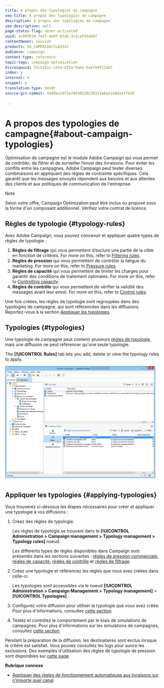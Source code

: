 ```yaml
---
title: A propos des typologies de campagne
seo-title: A propos des typologies de campagne
description: A propos des typologies de campagne
seo-description: null
page-status-flag: never-activated
uuid: ec89fb14-7e2f-4e9f-b7ab-3c2caf93a697
contentOwner: sauviat
products: SG_CAMPAIGN/CLASSIC
audience: campaign
content-type: reference
topic-tags: campaign-optimization
discoiquuid: 72c5151c-ce1e-425a-9aee-beefe9f21a67
index: y
internal: n
snippet: y
translation-type: tm+mt
source-git-commit: 44d8ba19f2e79d30229239312e6a5148d247fb28

---
```



# A propos des typologies de campagne{#about-campaign-typologies}

Optimisation de campagne est le module Adobe Campaign qui vous permet de contrôler, de filtrer et de surveiller l’envoi des livraisons. Pour éviter les conflits entre les campagnes, Adobe Campaign peut tester diverses combinaisons en appliquant des règles de contrainte spécifiques. Cela garantit que les messages envoyés répondent aux besoins et aux attentes des clients et aux politiques de communication de l&#39;entreprise.

>[!NOTE]
>
>Selon votre offre, Campaign Optimization peut être inclus ou proposé sous la forme d&#39;un composant additionnel. Vérifiez votre contrat de licence.

## Règles de typologie {#typology-rules}

Avec Adobe Campaign, vous pouvez concevoir et appliquer quatre types de règles de typologie :

1. **Règles de filtrage** qui vous permettent d’exclure une partie de la cible en fonction de critères. For more on this, refer to [Filtering rules](../../campaign/using/filtering-rules.md).
1. **Règles de pression** qui vous permettent de contrôler la fatigue du marketing. For more on this, refer to [Pressure rules](../../campaign/using/pressure-rules.md).
1. **Règles de capacité** qui vous permettent de limiter les charges pour garantir des conditions de traitement optimales. For more on this, refer to [Controlling capacity](../../campaign/using/consistency-rules.md#controlling-capacity).
1. **Règles de contrôle** qui vous permettent de vérifier la validité des messages avant leur envoi. For more on this, refer to [Control rules](../../campaign/using/control-rules.md).

Une fois créées, les règles de typologie sont regroupées dans des typologies de campagne, qui sont référencées dans les diffusions. Reportez-vous à la section [Appliquer les typologies](#applying-typologies).

## Typologies {#typologies}

Une typologie de campagne peut contenir plusieurs [règles de typologie](#typology-rules), mais une diffusion ne peut référencer qu&#39;une seule typologie.

The **[!UICONTROL Rules]** tab lets you add, delete or view the typology rules to apply.

![](assets/campaign_opt_rules_tab.png)

## Appliquer les typologies {#applying-typologies}

Vous trouverez ci-dessous les étapes nécessaires pour créer et appliquer une typologie à vos diffusions :

1. Créez des règles de typologie.

   Les règles de typologie se trouvent dans le **[!UICONTROL Administration > Campaign management > Typology management > Typology rules]** noeud.

   Les différents types de règles disponibles dans Campaign sont présentés dans les sections suivantes : [règles de pression commerciale](../../campaign/using/pressure-rules.md), [règles de capacité](../../campaign/using/consistency-rules.md#controlling-capacity), [règles de contrôle](../../campaign/using/control-rules.md) et [règles de filtrage](../../campaign/using/filtering-rules.md).

1. Créez une typologie et référencez les règles que vous avez créées dans celle-ci.

   Les typologies sont accessibles via le noeud **[!UICONTROL Administration > Campaign Management > Typology management]** > **[!UICONTROL Typologies]** .

1. Configurez votre diffusion pour utiliser la typologie que vous avez créée. Pour plus d&#39;informations, consultez [cette section](../../campaign/using/applying-rules.md#applying-a-typology-to-a-delivery).
1. Testez et contrôlez le comportement par le biais de simulations de campagnes. Pour plus d&#39;informations sur les simulations de campagnes, consultez [cette section](../../campaign/using/campaign-simulations.md).

Pendant la préparation de la diffusion, les destinataires sont exclus lorsque le critère est satisfait. Vous pouvez consultez les logs pour suivre les exclusions. Des exemples d&#39;utilisation des règles de typologie de pression sont disponibles sur [cette page](../../campaign/using/pressure-rules.md#use-cases-on-pressure-rules).

**Rubrique connexe**

* [Appliquer des règles de fonctionnement automatiques aux livraisons sur n’importe quel canal](https://helpx.adobe.com/campaign/kb/simplifying-campaign-management-acc.html#Applyautomaticbusinessrulestodeliveriesonanychannel)
